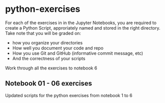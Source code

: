 # python-exercises

For each of the exercises in in the Jupyter Notebooks, you are required to create a Python Script, approriately named and stored in the right directory. Take note that you will be graded on:
- how you organize your directories
- How well you document your code and repo
- How you use Git and GitHub (informative commit message, etc)
- And the correctness of your scripts


Work through all the exercises to notebook 6

## Notebook 01 - 06 exercises

Updated scripts for the python exercises from notebook 1 to  6
